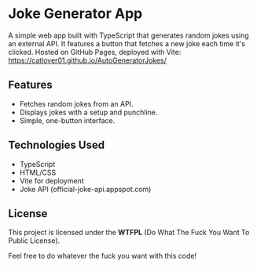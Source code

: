 # Joke Generator App

A simple web app built with TypeScript that generates random jokes using an external API. It features a button that fetches a new joke each time it's clicked. Hosted on GitHub Pages, deployed with Vite: <https://catlover01.github.io/AutoGeneratorJokes/>

## Features
- Fetches random jokes from an API.
- Displays jokes with a setup and punchline.
- Simple, one-button interface.

## Technologies Used
- TypeScript
- HTML/CSS
- Vite for deployment
- Joke API (official-joke-api.appspot.com)

## License
This project is licensed under the **WTFPL** (Do What The Fuck You Want To Public License).

Feel free to do whatever the fuck you want with this code!
